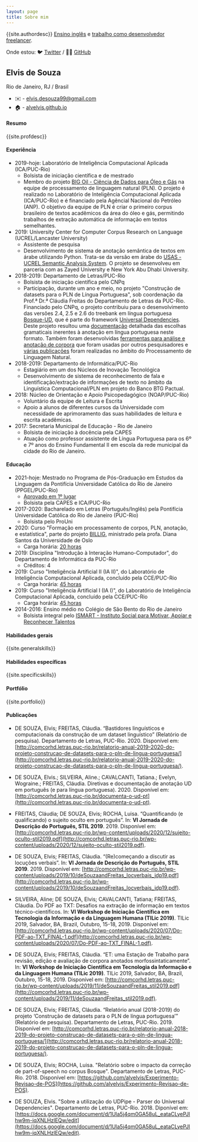 ```yaml
---
layout: page
title: Sobre mim
---
```


{{site.authordesc}} <a href='{{site.english | relative_url}}'>Ensino inglês</a> e <a href='{{site.freela | relative_url}}'>trabalho como desenvolvedor freelancer</a>.

Onde estou: 🐦 [Twitter](https://twitter.com/alveselvis2) / 👨‍💻 [GitHub](http://github.com/alvelvis)

## Elvis de Souza

Rio de Janeiro, RJ / Brasil

- ✉️ - [elvis.desouza99@gmail.com](mailto:elvis.desouza99@gmail.com)
- 🏠 - [alvelvis.github.io](https://alvelvis.github.io)

#### Resumo

{{site.profdesc}}

#### Experiência

- 2019-hoje: Laboratório de Inteligência Computacional Aplicada (ICA/PUC-Rio)
    - Bolsista de iniciação científica e de mestrado
    - Membro do projeto [BIG Oil - Ciência de Dados para Óleo e Gás](http://petroles.ica.ele.puc-rio.br) na equipe de processamento de linguagem natural (PLN). O projeto é realizado no Laboratório de Inteligência Computacional Aplicada (ICA/PUC-Rio) e é financiado pela Agêncial Nacional do Petróleo (ANP). O objetivo da equipe de PLN é criar o primeiro corpus brasileiro de textos acadêmicos da área do óleo e gás, permitindo trabalhos de extração automática de informação em textos semelhantes.
- 2019: University Center for Computer Corpus Research on Language (UCREL/Lancaster University)
    - Assistente de pesquisa
    - Desenvolvimento de sistema de anotação semântica de textos em árabe utilizando Python. Trata-se da versão em árabe do [USAS - UCREL Semantic Analysis System](http://ucrel.lancs.ac.uk/usas/). O projeto se desenvolveu em parceria com as Zayed University e New York Abu Dhabi University.
- 2018-2019: Departamento de Letras/PUC-Rio
    - Bolsista de iniciação científica pelo CNPq
    - Participação, durante um ano e meio, no projeto "Construção de datasets para o PLN de Língua Portuguesa", sob coordenação da Prof.ª Dr.ª Cláudia Freitas do Departamento de Letras da PUC-Rio. Financiado pelo CNPq, o projeto contribuiu para o desenvolvimento das versões 2.4, 2.5 e 2.6 do treebank em língua portuguesa [Bosque-UD](https://github.com/UniversalDependencies/UD_Portuguese-Bosque), que é parte do framework [Universal Dependencies](https://universaldependencies.org). Deste projeto resultou uma [documentação](http://comcorhd.letras.puc-rio.br/documenta-o-ud-pt) detalhada das escolhas gramaticais inerentes à anotação em língua portuguesa neste formato. Também foram desenvolvidas [ferramentas para análise e anotação de corpora](https://github.com/alvelvis/Interrogat-rio) que foram usadas por outros pesquisadores e [várias publicações](#publicações) foram realizadas no âmbito do Processamento de Linguagem Natural.
- 2018-2019: Departamento de Informática/PUC-Rio
    - Estagiário em um dos Núcleos de Inovação Tecnológica
    - Desenvolvimento de sistema de reconhecimento de fala e identificação/extração de informações de texto no âmbito da Linguística Computacional/PLN em projeto do Banco BTG Pactual.
- 2018: Núcleo de Orientação e Apoio Psicopedagógico (NOAP/PUC-Rio)
    - Voluntário da equipe de Leitura e Escrita
    - Apoio a alunos de diferentes cursos da Universidade com necessidade de aprimoramento das suas habilidades de leitura e escrita acadêmicas.
- 2017: Secretaria Municipal de Educação - Rio de Janeiro
    - Bolsista de iniciação à docência pela CAPES
    - Atuação como professor assistente de Língua Portuguesa para os 6º e 7º anos do Ensino Fundamental II em escola da rede municipal da cidade do Rio de Janeiro.

#### Educação

- 2021-hoje: Mestrado no Programa de Pós-Graduação em Estudos da Linguagem da Pontifícia Universidade Católica do Rio de Janeiro (PPGEL/PUC-Rio)
    - [Aprovado em 1º lugar](https://tronco.ga/media/APROVADOS_NA_3A_ETAPA_-_MESTRADO.pdf)
    - Bolsista pela CAPES e ICA/PUC-Rio
- 2017-2020: Bacharelado em Letras (Português/Inglês) pela Pontifícia Universidade Católica do Rio de Janeiro (PUC-Rio)
    - Bolsista pelo ProUni
- 2020: Curso "Formação em processamento de corpos, PLN, anotação, e estatística", parte do projeto [BILLIG](https://billig.fcsh.unl.pt/), ministrado pela profa. Diana Santos da Universidade de Oslo
    - Carga horária: [20 horas](https://tronco.ga/media/certificadoElvisBILLIG.pdf)
- 2019: Disciplina "Introdução à Interação Humano-Computador", do Departamento de Informática da PUC-Rio
    - Créditos: 4
- 2019: Curso "Inteligência Artificial II (IA II)", do Laboratório de Inteligência Computacional Aplicada, concluído pela CCE/PUC-Rio
    - Carga horária: [45 horas](https://tronco.ga/media/CCE_IA2.pdf)
- 2019: Curso "Inteligência Artificial I (IA I)", do Laboratório de Inteligência Computacional Aplicada, concluído pela CCE/PUC-Rio
    - Carga horária: [45 horas](https://tronco.ga/media/CCE_IA1.pdf)
- 2014-2016: Ensino médio no Colégio de São Bento do Rio de Janeiro
    - Bolsista integral pelo [ISMART - Instituto Social para Motivar, Apoiar e Reconhecer Talentos](https://ismart.org.br)

#### Habilidades gerais

{{site.generalskills}}

#### Habilidades específicas

{{site.specificskills}}

#### Portfólio

{{site.portfolio}}

#### Publicações

- DE SOUZA, Elvis; FREITAS, Cláudia. “Bastidores linguísticos e computacionais da construção de um dataset linguístico” (Relatório de pesquisa). Departamento de Letras, PUC-Rio. 2020. Disponível em: [http://comcorhd.letras.puc-rio.br/relatorio-anual-2019-2020-do-projeto-construcao-de-datasets-para-o-pln-de-lingua-portuguesa/](http://comcorhd.letras.puc-rio.br/relatorio-anual-2019-2020-do-projeto-construcao-de-datasets-para-o-pln-de-lingua-portuguesa/).

- DE SOUZA, Elvis.; SILVEIRA, Aline.; CAVALCANTI, Tatiana.; Evelyn, Wograine.; FREITAS, Cláudia. Diretivas e documentação de anotação UD em português (e para língua portuguesa). 2020. Disponível em: [http://comcorhd.letras.puc-rio.br/documenta-o-ud-pt](http://comcorhd.letras.puc-rio.br/documenta-o-ud-pt).

- FREITAS, Cláudia; DE SOUZA, Elvis; ROCHA, Luisa. “Quantificando (e qualificando) o sujeito oculto em português”. In: **VI Jornada de Descrição do Português, STIL 2019**. 2019. Disponível em: [http://comcorhd.letras.puc-rio.br/wp-content/uploads/2020/12/sujeito-oculto-stil2019.pdf](http://comcorhd.letras.puc-rio.br/wp-content/uploads/2020/12/sujeito-oculto-stil2019.pdf).

- DE SOUZA, Elvis; FREITAS, Cláudia. “(Re)começando a discutir as locuções verbais”. In: **VI Jornada de Descrição do Português, STIL 2019**. 2019. Disponível em: [http://comcorhd.letras.puc-rio.br/wp-content/uploads/2019/10/deSouzaandFreitas_locverbais_jdp19.pdf](http://comcorhd.letras.puc-rio.br/wp-content/uploads/2019/10/deSouzaandFreitas_locverbais_jdp19.pdf).

- SILVEIRA, Aline; DE SOUZA, Elvis; CAVALCANTI, Tatiana; FREITAS, Cláudia. Do PDF ao TXT: Desafios na extração de informação em textos técnico-científicos. In: **VI Workshop de Iniciação Científica em Tecnologia da Informação e da Linguagem Humana (TILic 2019)**. TILic 2019, Salvador, BA, Brazil, Outubro, 15-18, 2019. Disponível em: [http://comcorhd.letras.puc-rio.br/wp-content/uploads/2020/07/Do-PDF-ao-TXT_FINAL-1.pdf](http://comcorhd.letras.puc-rio.br/wp-content/uploads/2020/07/Do-PDF-ao-TXT_FINAL-1.pdf).

- DE SOUZA, Elvis; FREITAS, Cláudia. “ET: uma Estação de Trabalho para revisão, edição e avaliação de corpora anotados morfossintaticamente”. In: **VI Workshop de Iniciação Científica em Tecnologia da Informação e da Linguagem Humana (TILic 2019)**. TILic 2019, Salvador, BA, Brazil, Outubro, 15-18, 2019. Disponível em: [http://comcorhd.letras.puc-rio.br/wp-content/uploads/2019/11/deSouzaandFreitas_stil2019.pdf](http://comcorhd.letras.puc-rio.br/wp-content/uploads/2019/11/deSouzaandFreitas_stil2019.pdf).

- DE SOUZA, Elvis; FREITAS, Cláudia. “Relatório anual (2018-2019) do projeto ‘Construção de datasets para o PLN de língua portuguesa’” (Relatório de pesquisa). Departamento de Letras, PUC-Rio. 2019. Disponível em: [http://comcorhd.letras.puc-rio.br/relatorio-anual-2018-2019-do-projeto-construcao-de-datasets-para-o-pln-de-lingua-portuguesa/](http://comcorhd.letras.puc-rio.br/relatorio-anual-2018-2019-do-projeto-construcao-de-datasets-para-o-pln-de-lingua-portuguesa/).

- DE SOUZA, Elvis; ROCHA, Luisa. "Relatório sobre o impacto da correção de part-of-speech no corpus Bosque". Departamento de Letras, PUC-Rio. 2018. Disponível em: [https://github.com/alvelvis/Experimento-Revisao-de-POS](https://github.com/alvelvis/Experimento-Revisao-de-POS).

- DE SOUZA, Elvis. "Sobre a utilização do UDPipe - Parser do Universal Dependencies". Departamento de Letras, PUC-Rio. 2018. Diponível em: [https://docs.google.com/document/d/1Ula5j4qm0GA58uL_eataCLyePJlhw9m-iqXNLHzlEQw/edit](https://docs.google.com/document/d/1Ula5j4qm0GA58uL_eataCLyePJlhw9m-iqXNLHzlEQw/edit).


